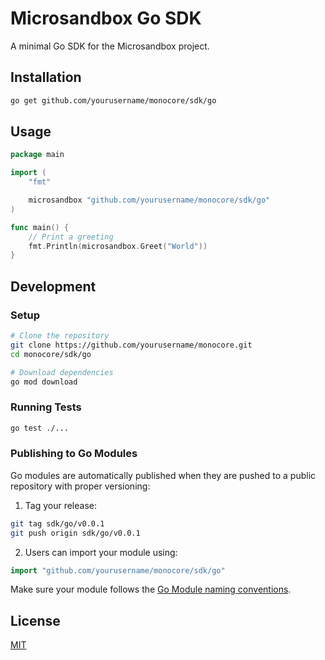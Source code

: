 # Microsandbox Go SDK

A minimal Go SDK for the Microsandbox project.

## Installation

```bash
go get github.com/yourusername/monocore/sdk/go
```

## Usage

```go
package main

import (
	"fmt"

	microsandbox "github.com/yourusername/monocore/sdk/go"
)

func main() {
	// Print a greeting
	fmt.Println(microsandbox.Greet("World"))
}
```

## Development

### Setup

```bash
# Clone the repository
git clone https://github.com/yourusername/monocore.git
cd monocore/sdk/go

# Download dependencies
go mod download
```

### Running Tests

```bash
go test ./...
```

### Publishing to Go Modules

Go modules are automatically published when they are pushed to a public repository with proper versioning:

1. Tag your release:

```bash
git tag sdk/go/v0.0.1
git push origin sdk/go/v0.0.1
```

2. Users can import your module using:

```go
import "github.com/yourusername/monocore/sdk/go"
```

Make sure your module follows the [Go Module naming conventions](https://go.dev/doc/modules/managing-dependencies#naming_module).

## License

[MIT](LICENSE)
